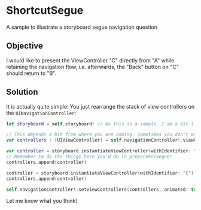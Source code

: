 # ShortcutSegue
A sample to illustrate a storyboard segue navigation question

## Objective
I would like to present the ViewController "C" directly from "A" while retaining the navigation flow, i.e. afterwards, the "Back" button on "C" should return to "B".

## Solution
It is actually quite simple: You just rearrange the stack of view controllers on the `UINavigationController`:

```Swift
let storyboard = self.storyboard! // As this is a sample, I am a bit liberal with force unwrapping

// This depends a bit from where you are coming. Sometimes you don't want the last viewController on the stack
var controllers : [UIViewController] = self.navigationController!.viewControllers

var controller = storyboard.instantiateViewController(withIdentifier: "B")
// Remember to do the things here you'd do in prepareForSegue!
controllers.append(controller)

controller = storyboard.instantiateViewController(withIdentifier: "C")
controllers.append(controller)

self.navigationController!.setViewControllers(controllers, animated: true)
```

Let me know what you think!